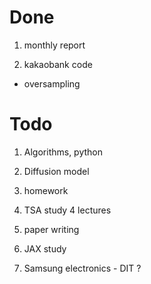 # Done

1. monthly report

2. kakaobank code
- oversampling

# Todo

1. Algorithms, python

2. Diffusion model

3. homework

4. TSA study 4 lectures

5. paper writing

6. JAX study

7. Samsung electronics - DIT ?
